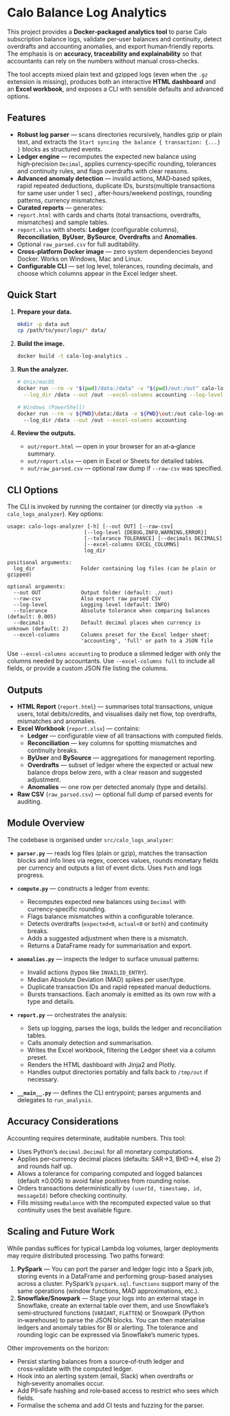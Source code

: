 # Calo Balance Log Analytics

This project provides a **Docker‑packaged analytics tool** to parse Calo subscription balance logs, validate per‑user balances and continuity, detect overdrafts and accounting anomalies, and export human‑friendly reports.  The emphasis is on **accuracy, traceability and explainability** so that accountants can rely on the numbers without manual cross‑checks.

The tool accepts mixed plain text and gzipped logs (even when the `.gz` extension is missing), produces both an interactive **HTML dashboard** and an **Excel workbook**, and exposes a CLI with sensible defaults and advanced options.

## Features

-  **Robust log parser** — scans directories recursively, handles gzip or plain text, and extracts the `Start syncing the balance { transaction: {...} }` blocks as structured events.
-  **Ledger engine** — recomputes the expected new balance using high‑precision `Decimal`, applies currency‑specific rounding, tolerances and continuity rules, and flags overdrafts with clear reasons.
-  **Advanced anomaly detection** — invalid actions, MAD‑based spikes, rapid repeated deductions, duplicate IDs, bursts(multiple transactions for same user under 1 sec) , after‑hours/weekend postings, rounding patterns, currency mismatches.
-  **Curated reports** — generates:
  - `report.html` with cards and charts (total transactions, overdrafts, mismatches) and sample tables.
  - `report.xlsx` with sheets: **Ledger** (configurable columns), **Reconciliation**, **ByUser**, **BySource**, **Overdrafts** and **Anomalies**.
  - Optional `raw_parsed.csv` for full auditability.
-  **Cross‑platform Docker image** — zero system dependencies beyond Docker. Works on Windows, Mac and Linux.
-  **Configurable CLI** — set log level, tolerances, rounding decimals, and choose which columns appear in the Excel ledger sheet.

## Quick Start

1. **Prepare your data.**
   ```bash
   mkdir -p data out
   cp /path/to/your/logs/* data/
   ```

2. **Build the image.**
   ```bash
   docker build -t calo-log-analytics .
   ```

3. **Run the analyzer.**
   ```bash
   # Unix/macOS
   docker run --rm -v "$(pwd)/data:/data" -v "$(pwd)/out:/out" calo-log-analytics \
     --log_dir /data --out /out --excel-columns accounting --log-level INFO

   # Windows (PowerShell)
   docker run --rm -v ${PWD}\data:/data -v ${PWD}\out:/out calo-log-analytics `
     --log_dir /data --out /out --excel-columns accounting
   ```

4. **Review the outputs.**
   - `out/report.html` — open in your browser for an at‑a‑glance summary.
   - `out/report.xlsx` — open in Excel or Sheets for detailed tables.
   - `out/raw_parsed.csv` — optional raw dump if `--raw-csv` was specified.

## CLI Options

The CLI is invoked by running the container (or directly via `python -m calo_logs_analyzer`).  Key options:

```
usage: calo-logs-analyzer [-h] [--out OUT] [--raw-csv]
                         [--log-level {DEBUG,INFO,WARNING,ERROR}]
                         [--tolerance TOLERANCE] [--decimals DECIMALS]
                         [--excel-columns EXCEL_COLUMNS] 
                         log_dir

positional arguments:
  log_dir               Folder containing log files (can be plain or gzipped)

optional arguments:
  --out OUT             Output folder (default: ./out)
  --raw-csv             Also export raw parsed CSV
  --log-level           Logging level (default: INFO)
  --tolerance           Absolute tolerance when comparing balances (default: 0.005)
  --decimals            Default decimal places when currency is unknown (default: 2)
  --excel-columns       Columns preset for the Excel ledger sheet:
                        'accounting', 'full' or path to a JSON file
```

Use `--excel-columns accounting` to produce a slimmed ledger with only the columns needed by accountants.  Use `--excel-columns full` to include all fields, or provide a custom JSON file listing the columns.

## Outputs

- **HTML Report** (`report.html`) — summarises total transactions, unique users, total debits/credits, and visualises daily net flow, top overdrafts, mismatches and anomalies.
- **Excel Workbook** (`report.xlsx`) — contains:
  - **Ledger** — configurable view of all transactions with computed fields.
  - **Reconciliation** — key columns for spotting mismatches and continuity breaks.
  - **ByUser** and **BySource** — aggregations for management reporting.
  - **Overdrafts** — subset of ledger where the expected or actual new balance drops below zero, with a clear reason and suggested adjustment.
  - **Anomalies** — one row per detected anomaly (type and details).
- **Raw CSV** (`raw_parsed.csv`) — optional full dump of parsed events for auditing.

## Module Overview

The codebase is organised under `src/calo_logs_analyzer`:

- **`parser.py`** — reads log files (plain or gzip), matches the transaction blocks and info lines via regex, coerces values, rounds monetary fields per currency and outputs a list of event dicts.  Uses `Path` and logs progress.

- **`compute.py`** — constructs a ledger from events:
  - Recomputes expected new balances using `Decimal` with currency‑specific rounding.
  - Flags balance mismatches within a configurable tolerance.
  - Detects overdrafts (`expected<0`, `actual<0` or `both`) and continuity breaks.
  - Adds a suggested adjustment when there is a mismatch.
  - Returns a DataFrame ready for summarisation and export.

- **`anomalies.py`** — inspects the ledger to surface unusual patterns:
  - Invalid actions (typos like `INVAILID_ENTRY`).
  - Median Absolute Deviation (MAD) spikes per user/type.
  - Duplicate transaction IDs and rapid repeated manual deductions.
  - Bursts transactions.
  Each anomaly is emitted as its own row with a type and details.

- **`report.py`** — orchestrates the analysis:
  - Sets up logging, parses the logs, builds the ledger and reconciliation tables.
  - Calls anomaly detection and summarisation.
  - Writes the Excel workbook, filtering the Ledger sheet via a column preset.
  - Renders the HTML dashboard with Jinja2 and Plotly.
  - Handles output directories portably and falls back to `/tmp/out` if necessary.

- **`__main__.py`** — defines the CLI entrypoint; parses arguments and delegates to `run_analysis`.

## Accuracy Considerations

Accounting requires determinate, auditable numbers.  This tool:

- Uses Python’s `decimal.Decimal` for all monetary computations.
- Applies per‑currency decimal places (defaults: SAR->3, BHD->4, else 2) and rounds half up.
- Allows a tolerance for comparing computed and logged balances (default ±0.005) to avoid false positives from rounding noise.
- Orders transactions deterministically by `(userId, timestamp, id, messageId)` before checking continuity.
- Fills missing `newBalance` with the recomputed expected value so that continuity uses the best available figure.

## Scaling and Future Work

While pandas suffices for typical Lambda log volumes, larger deployments may require distributed processing.  Two paths forward:

1. **PySpark** — You can port the parser and ledger logic into a Spark job, storing events in a DataFrame and performing group-based analyses across a cluster.  PySpark’s `pyspark.sql.functions` support many of the same operations (window functions, MAD approximations, etc.).
2. **Snowflake/Snowpark** — Stage your logs into an external stage in Snowflake, create an external table over them, and use Snowflake’s semi‑structured functions (`VARIANT`, `FLATTEN`) or Snowpark (Python in‑warehouse) to parse the JSON blocks.  You can then materialise ledgers and anomaly tables for BI or alerting.  The tolerance and rounding logic can be expressed via Snowflake’s numeric types.

Other improvements on the horizon:

- Persist starting balances from a source‑of‑truth ledger and cross‑validate with the computed ledger.
- Hook into an alerting system (email, Slack) when overdrafts or high‑severity anomalies occur.
- Add PII‑safe hashing and role‑based access to restrict who sees which fields.
- Formalise the schema and add CI tests and fuzzing for the parser.
